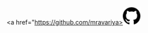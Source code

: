 <a href="https://github.com/mravariya><img src="/Icons/github.svg" alt="GitHub Logo" width="40"/></a>
